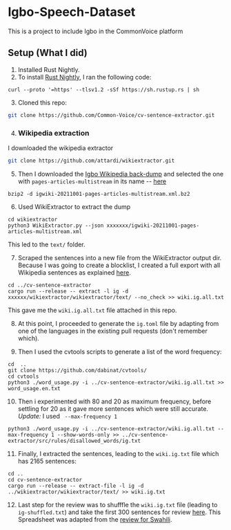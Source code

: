 # Igbo-Speech-Dataset
This is a project to include Igbo in the CommonVoice platform

## Setup (What I did)
1. Installed Rust Nightly.
2. To install [Rust Nightly](https://rustup.rs/), I ran the following code:

```curl --proto '=https' --tlsv1.2 -sSf https://sh.rustup.rs | sh ```

3. Cloned this repo:
```bash
git clone https://github.com/Common-Voice/cv-sentence-extractor.git
```

4. ### Wikipedia extraction
I downloaded the wikipedia extractor 
```bash
git clone https://github.com/attardi/wikiextractor.git
```
5. Then I downloaded the [Igbo Wikipedia back-dump](https://dumps.wikimedia.org/igwiki/20211001/) and selected the one with `pages-articles-multistream` in its name -- [here](https://dumps.wikimedia.org/igwiki/20211001/igwiki-20211001-pages-articles-multistream.xml.bz2)
```
bzip2 -d igwiki-20211001-pages-articles-multistream.xml.bz2
```
6. Used WikiExtractor to extract the dump 
```
cd wikiextractor
python3 WikiExtractor.py --json xxxxxxx/igwiki-20211001-pages-articles-multistream.xml
```
This led to the `text/` folder.

7. Scraped the sentences into a new file from the WikiExtractor output dir. Because I was going to create a blocklist, I created a full export with all Wikipedia sentences as explained [here](https://github.com/common-voice/cv-sentence-extractor#create-a-blocklist-based-on-less-common-words).
```
cd ../cv-sentence-extractor
cargo run --release -- extract -l ig -d xxxxxx/wikiextractor/wikiextractor/text/ --no_check >> wiki.ig.all.txt
```
This gave me the `wiki.ig.all.txt` file attached in this repo.

8. At this point, I proceeded to generate the `ig.toml` file by adapting from one of the languages in the existing pull requests (don't remember which).

9.  Then I used the cvtools scripts to generate a list of the word frequency:
```
cd  ..
git clone https://github.com/dabinat/cvtools/
cd cvtools
python3 ./word_usage.py -i ../cv-sentence-extractor/wiki.ig.all.txt >> word_usage.en.txt
```
10. Then i experimented with 80 and 20 as maximum frequency, before settling for 20 as it gave more sentences which were still accurate.
*Update:* I used ` --max-frequency 1`
```
python3 ./word_usage.py -i ../cv-sentence-extractor/wiki.ig.all.txt --max-frequency 1 --show-words-only >> ../cv-sentence-extractor/src/rules/disallowed_words/ig.txt
```

11. Finally, I extracted the sentences, leading to the `wiki.ig.txt` file which has 2165 sentences:
```
cd .. 
cd cv-sentence-extractor
cargo run --release -- extract-file -l ig -d ../wikiextractor/wikiextractor/text/ >> wiki.ig.txt
```
12. Last step for the review was to shufffle the `wiki.ig.txt` file (leading to `ig-shuffled.txt`) and take the first 300 sentences for review [here](https://docs.google.com/spreadsheets/d/1sjtQh2-0FG2juN3e9BnM3wRSvoICcXvqx7z7L_LuZos/edit?usp=sharing). This Spreadsheet was adapted from the [review for Swahili](https://docs.google.com/spreadsheets/d/1QJd4KLcRyhVcagLWQzknJ02-7JZOSU60h0WJ6EkvrUU/edit?usp=sharing).
